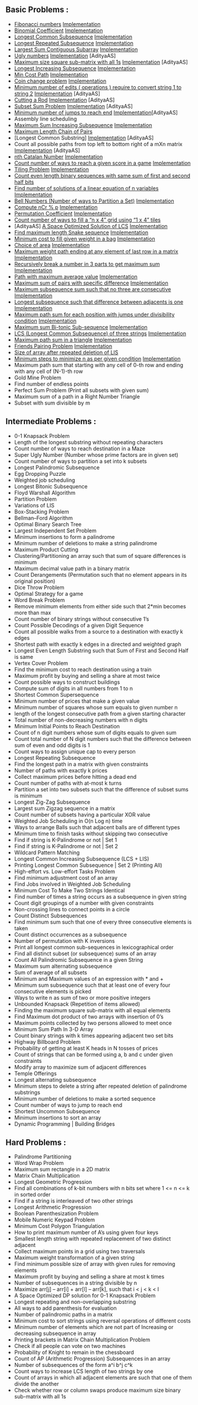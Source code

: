 ## Basic Problems :

* [Fibonacci numbers](https://www.geeksforgeeks.org/program-for-nth-fibonacci-number/) [Implementation](codes/easy_1.cpp) 
* [Binomial Coefficient](https://www.geeksforgeeks.org/dynamic-programming-set-9-binomial-coefficient/) [Implementation](codes/easy_2.cpp)
* [Longest Common Subsequence](https://www.geeksforgeeks.org/longest-common-subsequence/) [Implementation](codes/easy_3.cpp) 
* [Longest Repeated Subsequence](https://www.geeksforgeeks.org/longest-repeated-subsequence/) [Implementation](codes/easy_4.cpp)
* [Largest Sum Contiguous Subarray](https://www.geeksforgeeks.org/largest-sum-contiguous-subarray/) [Implementation](codes/easy_5.cpp)
* [Ugly numbers](https://www.geeksforgeeks.org/ugly-numbers/) [Implementation](codes/easy_6.cpp) [AdityaAS]
* [Maximum size square sub-matrix with all 1s](https://www.geeksforgeeks.org/maximum-size-sub-matrix-with-all-1s-in-a-binary-matrix/) [Implementation](codes/easy_7.cpp) [AdityaAS]
* [Longest Increasing Subsequence](https://www.geeksforgeeks.org/longest-increasing-subsequence/) [Implementation](codes/easy_8.cpp)
* [Min Cost Path](https://www.geeksforgeeks.org/dynamic-programming-set-6-min-cost-path/) [Implementation](codes/easy_9.cpp)
* [Coin change problem](https://www.geeksforgeeks.org/dynamic-programming-set-7-coin-change/) [Implementation](codes/easy_10.cpp)
* [Minimum number of edits ( operations ) require to convert string 1 to string 2](https://www.geeksforgeeks.org/dynamic-programming-set-5-edit-distance/) [Implementation](codes/easy_11.cpp) [AdityaAS] 
* [Cutting a Rod](https://www.geeksforgeeks.org/dynamic-programming-set-13-cutting-a-rod/) [Implementation](codes/easy_12.cpp) [AdityaAS]
* [Subset Sum Problem](https://www.geeksforgeeks.org/dynamic-programming-subset-sum-problem/) [Implementation](codes/easy_13.cpp) [AdityaAS] 
* [Minimum number of jumps to reach end](https://www.geeksforgeeks.org/minimum-number-of-jumps-to-reach-end-of-a-given-array/) [Implementation](codes/easy_14.cpp)[AdityaAS]
* Assembly line scheduling
* [Maximum Sum Increasing Subsequence](https://www.geeksforgeeks.org/dynamic-programming-set-14-maximum-sum-increasing-subsequence/) [Implementation](codes/easy_16.cpp)
* [Maximum Length Chain of Pairs](https://www.geeksforgeeks.org/dynamic-programming-set-20-maximum-length-chain-of-pairs/)
* [Longest Common Substring] [Implementation](codes/easy_18.cpp) [AdityaAS]
* Count all possible paths from top left to bottom right of a mXn matrix [Implementation](codes/easy_19.cpp) [AdityaAS]
* [nth Catalan Number](https://www.geeksforgeeks.org/program-nth-catalan-number/) [Implementation](codes/easy_20.cpp)
* [Count number of ways to reach a given score in a game](https://www.geeksforgeeks.org/count-number-ways-reach-given-score-game/) [Implementation](codes/easy_21.cpp)
* [Tiling Problem](https://www.geeksforgeeks.org/tiling-problem/) [Implementation](codes/easy_22.cpp)
* [Count even length binary sequences with same sum of first and second half bits](https://www.geeksforgeeks.org/count-even-length-binary-sequences-with-same-sum-of-first-and-second-half-bits/)
* [Find number of solutions of a linear equation of n variables](https://www.geeksforgeeks.org/find-number-of-solutions-of-a-linear-equation-of-n-variables/) [Implementation](codes/easy_24.cpp)
* [Bell Numbers (Number of ways to Partition a Set)](https://www.geeksforgeeks.org/bell-numbers-number-of-ways-to-partition-a-set/) [Implementation](codes/easy_25.cpp)
* [Compute nCr % p](https://www.geeksforgeeks.org/compute-ncr-p-set-1-introduction-and-dynamic-programming-solution/) [Implementation](codes/easy_26.cpp)
* [Permutation Coefficient](https://www.geeksforgeeks.org/permutation-coefficient/) [Implementation](codes/easy_27.cpp)
* [Count number of ways to fill a “n x 4” grid using “1 x 4” tiles](https://www.geeksforgeeks.org/count-number-of-ways-to-fill-a-n-x-4-grid-using-1-x-4-tiles/)
* [AdityaAS] [A Space Optimized Solution of LCS](https://www.geeksforgeeks.org/space-optimized-solution-lcs/) [Implementation](codes/easy_29.cpp)
* [Find maximum length Snake sequence](https://www.geeksforgeeks.org/find-maximum-length-snake-sequence/) [Implementation](codes/easy_30.cpp)
* [Minimum cost to fill given weight in a bag](https://www.geeksforgeeks.org/minimum-cost-to-fill-given-weight-in-a-bag/) [Implementation](codes/easy_31.cpp)
* [Choice of area](https://www.geeksforgeeks.org/game-theory-choice-area/) [Implementation]()
* [Maximum weight path ending at any element of last row in a matrix](https://www.geeksforgeeks.org/maximum-weight-path-ending-element-last-row-matrix/) [Implementation](codes/easy_33.cpp)
* [Recursively break a number in 3 parts to get maximum sum](https://www.geeksforgeeks.org/recursively-break-number-3-parts-get-maximum-sum/) [Implementation](codes/easy_34.cpp)
* [Path with maximum average value](https://www.geeksforgeeks.org/path-maximum-average-value/) [Implementation](codes/easy_35.cpp)
* [Maximum sum of pairs with specific difference](https://www.geeksforgeeks.org/maximum-sum-pairs-specific-difference/) [Implementation](codes/easy_36.cpp)
* [Maximum subsequence sum such that no three are consecutive](https://www.geeksforgeeks.org/maximum-subsequence-sum-such-that-no-three-are-consecutive/) [Implementation](codes/easy_37.cpp)
* [Longest subsequence such that difference between adjacents is one](https://www.geeksforgeeks.org/longest-subsequence-such-that-difference-between-adjacents-is-one/) [Implementation](codes/easy_38.cpp)
* [Maximum path sum for each position with jumps under divisibility condition](https://www.geeksforgeeks.org/maximum-path-sum-position-jumps-divisibility-condition/) [Implementation](codes/easy_39.cpp)
* [Maximum sum Bi-tonic Sub-sequence](https://www.geeksforgeeks.org/maximum-sum-bi-tonic-sub-sequence/) [Implementation](codes/easy_40.cpp)
* [LCS (Longest Common Subsequence) of three strings](https://www.geeksforgeeks.org/lcs-longest-common-subsequence-three-strings/) [Implementation](codes/easy_41.cpp)
* [Maximum path sum in a triangle](https://www.geeksforgeeks.org/maximum-path-sum-triangle/) [Implementation](codes/easy_42.cpp)
* [Friends Pairing Problem](https://www.geeksforgeeks.org/friends-pairing-problem/) [Implementation](codes/easy_43.cpp)
* [Size of array after repeated deletion of LIS]()
* [Minimum steps to minimize n as per given condition](https://www.geeksforgeeks.org/minimum-steps-minimize-n-per-given-condition/) [Implementation](codes/easy_45.cpp)
* Maximum path sum that starting with any cell of 0-th row and ending with any cell of (N-1)-th row
* Gold Mine Problem 
* Find number of endless points
* Perfect Sum Problem (Print all subsets with given sum)
* Maximum sum of a path in a Right Number Triangle
* Subset with sum divisible by m


## Intermediate Problems :
 
* 0-1 Knapsack Problem
* Length of the longest substring without repeating characters
* Count number of ways to reach destination in a Maze
* Super Ugly Number (Number whose prime factors are in given set)
* Count number of ways to partition a set into k subsets
* Longest Palindromic Subsequence
* Egg Dropping Puzzle
* Weighted job scheduling
* Longest Bitonic Subsequence
* Floyd Warshall Algorithm
* Partition Problem
* Variations of LIS
* Box-Stacking Problem
* Bellman–Ford Algorithm
* Optimal Binary Search Tree
* Largest Independent Set Problem
* Minimum insertions to form a palindrome
* Minimum number of deletions to make a string palindrome
* Maximum Product Cutting
* Clustering/Partitioning an array such that sum of square differences is minimum
* Maximum decimal value path in a binary matrix
* Count Derangements (Permutation such that no element appears in its original position)
* Dice Throw Problem
* Optimal Strategy for a game
* Word Break Problem
* Remove minimum elements from either side such that 2*min becomes more than max
* Count number of binary strings without consecutive 1’s
* Count Possible Decodings of a given Digit Sequence
* Count all possible walks from a source to a destination with exactly k edges
* Shortest path with exactly k edges in a directed and weighted graph
* Longest Even Length Substring such that Sum of First and Second Half is same
* Vertex Cover Problem
* Find the minimum cost to reach destination using a train
* Maximum profit by buying and selling a share at most twice
* Count possible ways to construct buildings
* Compute sum of digits in all numbers from 1 to n
* Shortest Common Supersequence
* Minimum number of prices  that make a given value
* Minimum number of squares whose sum equals to given number n
* length of the longest consecutive path from a given starting character
* Total number of non-decreasing numbers with n digits
* Minimum Initial Points to Reach Destination
* Count of n digit numbers whose sum of digits equals to given sum
* Count total number of N digit numbers such that the difference between sum of even and odd digits is 1
* Count ways to assign unique cap to every person
* Longest Repeating Subsequence
* Find the longest path in a matrix with given constraints
* Number of paths with exactly k prices 
* Collect maximum prices  before hitting a dead end
* Count number of paths with at-most k turns
* Partition a set into two subsets such that the difference of subset sums is minimum
* Longest Zig-Zag Subsequence
* Largest sum Zigzag sequence in a matrix
* Count number of subsets having a particular XOR value
* Weighted Job Scheduling in O(n Log n) time
* Ways to arrange Balls such that adjacent balls are of different types
* Minimum time to finish tasks without skipping two consecutive
* Find if string is K-Palindrome or not | Set 1
* Find if string is K-Palindrome or not | Set 2
* Wildcard Pattern Matching
* Longest Common Increasing Subsequence (LCS + LIS)
* Printing Longest Common Subsequence | Set 2 (Printing All)
* High-effort vs. Low-effort Tasks Problem
* Find minimum adjustment cost of an array
* Find Jobs involved in Weighted Job Scheduling
* Minimum Cost To Make Two Strings Identical
* Find number of times a string occurs as a subsequence in given string
* Count digit groupings of a number with given constraints
* Non-crossing lines to connect points in a circle
* Count Distinct Subsequences
* Find minimum sum such that one of every three consecutive elements is taken
* Count distinct occurrences as a subsequence
* Number of permutation with K inversions
* Print all longest common sub-sequences in lexicographical order
* Find all distinct subset (or subsequence) sums of an array
* Count All Palindromic Subsequence in a given String
* Maximum sum alternating subsequence
* Sum of average of all subsets
* Minimum and Maximum values of an expression with * and +
* Minimum sum subsequence such that at least one of every four consecutive elements is picked
* Ways to write n as sum of two or more positive integers
* Unbounded Knapsack (Repetition of items allowed)
* Finding the maximum square sub-matrix with all equal elements
* Find Maximum dot product of two arrays with insertion of 0’s
* Maximum points collected by two persons allowed to meet once
* Minimum Sum Path In 3-D Array
* Count binary strings with k times appearing adjacent two set bits
* Highway Billboard Problem
* Probability of getting at least K heads in N tosses of prices 
* Count of strings that can be formed using a, b and c under given constraints
* Modify array to maximize sum of adjacent differences
* Temple Offerings
* Longest alternating subsequence
* Minimum steps to delete a string after repeated deletion of palindrome substrings
* Minimum number of deletions to make a sorted sequence
* Count number of ways to jump to reach end
* Shortest Uncommon Subsequence
* Minimum insertions to sort an array
* Dynamic Programming | Building Bridges

## Hard Problems :

* Palindrome Partitioning
* Word Wrap Problem
* Maximum sum rectangle in a 2D matrix
* Matrix Chain Multiplication
* Longest Geometric Progression
* Find all combinations of k-bit numbers with n bits set where 1 <= n <= k in sorted order
* Find if a string is interleaved of two other strings
* Longest Arithmetic Progression
* Boolean Parenthesization Problem
* Mobile Numeric Keypad Problem
* Minimum Cost Polygon Triangulation
* How to print maximum number of A’s using given four keys
* Smallest length string with repeated replacement of two distinct adjacent
* Collect maximum points in a grid using two traversals
* Maximum weight transformation of a given string
* Find minimum possible size of array with given rules for removing elements
* Maximum profit by buying and selling a share at most k times
* Number of subsequences in a string divisible by n
* Maximize arr[j] – arr[i] + arr[l] – arr[k], such that i < j < k < l
* A Space Optimized DP solution for 0-1 Knapsack Problem
* Longest repeating and non-overlapping substring
* All ways to add parenthesis for evaluation
* Number of palindromic paths in a matrix
* Minimum cost to sort strings using reversal operations of different costs
* Minimum number of elements which are not part of Increasing or decreasing subsequence in array
* Printing brackets in Matrix Chain Multiplication Problem
* Check if all people can vote on two machines
* Probability of Knight to remain in the chessboard
* Count of AP (Arithmetic Progression) Subsequences in an array
* Number of subsequences of the form a^i b^j c^k
* Count ways to increase LCS length of two strings by one
* Count of arrays in which all adjacent elements are such that one of them divide the another
* Check whether row or column swaps produce maximum size binary sub-matrix with all 1s
